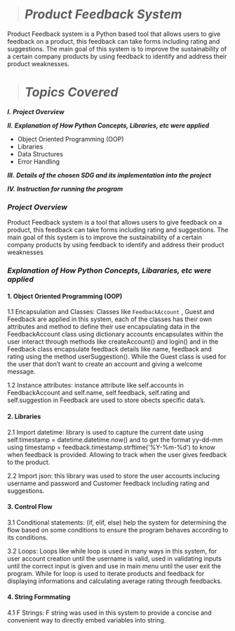 > # *Product Feedback System*

Product Feedback system is a Python based tool that allows users to give feedback on a product, this feedback can take forms including rating and suggestions. The main goal of this system is to improve the sustainability of a certain company products by using feedback to identify and address their product weaknesses. 

> # *Topics Covered*
  ***I.*** ***Project Overview*** 
  
  ***II.*** ***Explanation of How Python Concepts, Libraries, etc were applied***
 
* Object Oriented Programming (OOP)
* Libraries
* Data Structures
* Error Handling
  
 ***III.*** ***Details of the chosen SDG and its implementation into the project***

***IV.*** ***Instruction for running the program***

 ### ***Project Overview***

 Product Feedback system is a tool that allows users to give feedback on a product, this feedback can take forms including rating and suggestions. The main goal of this system is to improve the sustainability of a certain company products by using feedback to identify and address their product weaknesses

### ***Explanation of How Python Concepts, Libararies, etc were applied***

#### 1. Object Oriented Programming (OOP)

1.1 Encapsulation and Classes: Classes like `FeedbackAccount` , Guest and  Feedback are applied in this system, each of the classes has their own attributes and method to define their use encapsulating data in the FeedbackAccount class using dictionary accounts encapsulates within the user interact through methods like createAccount() and login() and  in the Feedback class encapsulate feedback details like name, feedback and rating using the method userSuggestion(). While the Guest class is used for the user that don’t want to create an account and giving a welcome message.

1.2 Instance attributes:  instance attribute like self.accounts in FeedbackAccount and self.name, self.feedback, self.rating and self.suggestion in Feedback are used to store obects specific data’s. 


#### 2. Libraries

2.1 Import datetime: library is used to capture the current date using self.timestamp = datetime.datetime.now() and to get the format yy-dd-mm using timestamp =
feedback.timestamp.strftime('%Y-%m-%d') to know when feedback is provided. Allowing to track when the user gives feedback to the product.

2.2 Import json: this library was used to store the user accounts inclucing username and password and Customer feedback including rating and suggestions.


#### 3. Control Flow

3.1 Conditional statements: (if, elif, else) help the system for determining the flow based on some conditions to ensure the program behaves according to its conditions.

3.2 Loops: Loops like while loop is used in many ways in this system, for user account creation until the username is valid,  used in validating inputs until the correct input is given and use in main menu until the user exit the program. While for loop  is used to iterate products and feedback for displaying informations and calculating average rating through feedbacks. 

#### 4. String Formmating

4.1 F Strings: F string was used in this system to provide a concise and convenient way to directly embed variables into string.  









  
 
